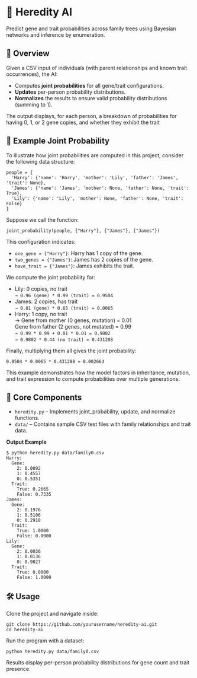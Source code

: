 # 🧬 Heredity AI

Predict gene and trait probabilities across family trees using Bayesian networks and inference by enumeration.

## 🚀 Overview
Given a CSV input of individuals (with parent relationships and known trait occurrences), the AI:

* Computes **joint probabilities** for all gene/trait configurations.
* **Updates** per-person probability distributions.
* **Normalizes** the results to ensure valid probability distributions (summing to 1).

The output displays, for each person, a breakdown of probabilities for having 0, 1, or 2 gene copies, and whether they exhibit the trait

## 🧪 Example Joint Probability
To illustrate how joint probabilities are computed in this project, consider the following data structure:
```
people = {
  'Harry': {'name': 'Harry', 'mother': 'Lily', 'father': 'James', 'trait': None},
  'James': {'name': 'James', 'mother': None, 'father': None, 'trait': True},
  'Lily': {'name': 'Lily', 'mother': None, 'father': None, 'trait': False}
}
```
Suppose we call the function:
```
joint_probability(people, {"Harry"}, {"James"}, {"James"})
```
This configuration indicates:

* ```one_gene = {"Harry"}```: Harry has 1 copy of the gene.
* ```two_genes = {"James"}```: James has 2 copies of the gene.
* ```have_trait = {"James"}```: James exhibits the trait.

We compute the joint probability for:

* Lily: 0 copies, no trait
<br>```→ 0.96 (gene) * 0.99 (trait) = 0.9504```
* James: 2 copies, has trait
<br>```→ 0.01 (gene) * 0.65 (trait) = 0.0065```
* Harry: 1 copy, no trait<br>
→ Gene from mother (0 genes, mutation) = 0.01
<br>Gene from father (2 genes, not mutated) = 0.99
<br> ```→ 0.99 * 0.99 + 0.01 * 0.01 = 0.9802```
<br>```→ 0.9802 * 0.44 (no trait) = 0.431288```

Finally, multiplying them all gives the joint probability:
```
0.9504 * 0.0065 * 0.431288 ≈ 0.002664
```
This example demonstrates how the model factors in inheritance, mutation, and trait expression to compute probabilities over multiple generations.

## 📂 Core Components
* ```heredity.py``` – Implements joint_probability, update, and normalize functions.
* ```data/``` – Contains sample CSV test files with family relationships and trait data.

**Output Example**
```
$ python heredity.py data/family0.csv
Harry:
  Gene:
    2: 0.0092
    1: 0.4557
    0: 0.5351
  Trait:
    True: 0.2665
    False: 0.7335
James:
  Gene:
    2: 0.1976
    1: 0.5106
    0: 0.2918
  Trait:
    True: 1.0000
    False: 0.0000
Lily:
  Gene:
    2: 0.0036
    1: 0.0136
    0: 0.9827
  Trait:
    True: 0.0000
    False: 1.0000
```

## 🛠️ Usage
Clone the project and navigate inside:
```
git clone https://github.com/yourusername/heredity-ai.git
cd heredity-ai
```
Run the program with a dataset:
```
python heredity.py data/family0.csv
```
Results display per-person probability distributions for gene count and trait presence.